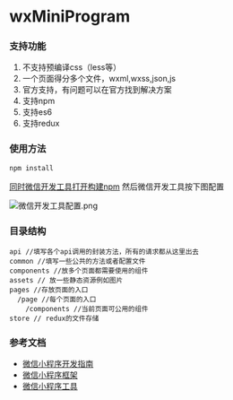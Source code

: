 # wxMiniProgram
### 支持功能

1. 不支持预编译css（less等）
2. 一个页面得分多个文件，wxml,wxss,json,js
3. 官方支持，有问题可以在官方找到解决方案
4. 支持npm
5. 支持es6
6. 支持redux


### 使用方法
```javascript
npm install
```
[同时微信开发工具打开构建npm](https://developers.weixin.qq.com/miniprogram/dev/devtools/npm.html)
然后微信开发工具按下图配置

![微信开发工具配置.png](https://upload-images.jianshu.io/upload_images/3105621-ac889498458ba256.png?imageMogr2/auto-orient/strip%7CimageView2/2/w/1240)


### 目录结构
```
api //填写各个api调用的封装方法，所有的请求都从这里出去
common //填写一些公共的方法或者配置文件
components //放多个页面都需要使用的组件
assets // 放一些静态资源例如图片
pages //存放页面的入口
  /page //每个页面的入口
    /components //当前页面可公用的组件
store // redux的文件存储
```
### 参考文档
- [微信小程序开发指南](https://developers.weixin.qq.com/miniprogram/dev/)
- [微信小程序框架](https://developers.weixin.qq.com/miniprogram/dev/reference/configuration/app.html)
- [微信小程序工具](https://developers.weixin.qq.com/miniprogram/dev/devtools/devtools.html)